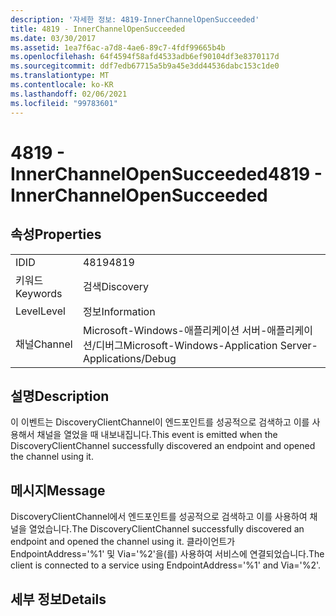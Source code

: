 ```yaml
---
description: '자세한 정보: 4819-InnerChannelOpenSucceeded'
title: 4819 - InnerChannelOpenSucceeded
ms.date: 03/30/2017
ms.assetid: 1ea7f6ac-a7d8-4ae6-89c7-4fdf99665b4b
ms.openlocfilehash: 64f4594f58afd4533adb6ef90104df3e8370117d
ms.sourcegitcommit: ddf7edb67715a5b9a45e3dd44536dabc153c1de0
ms.translationtype: MT
ms.contentlocale: ko-KR
ms.lasthandoff: 02/06/2021
ms.locfileid: "99783601"
---
```

# <a name="4819---innerchannelopensucceeded"></a><span data-ttu-id="8e503-103">4819 - InnerChannelOpenSucceeded</span><span class="sxs-lookup"><span data-stu-id="8e503-103">4819 - InnerChannelOpenSucceeded</span></span>

## <a name="properties"></a><span data-ttu-id="8e503-104">속성</span><span class="sxs-lookup"><span data-stu-id="8e503-104">Properties</span></span>  
  
|||  
|-|-|  
|<span data-ttu-id="8e503-105">ID</span><span class="sxs-lookup"><span data-stu-id="8e503-105">ID</span></span>|<span data-ttu-id="8e503-106">4819</span><span class="sxs-lookup"><span data-stu-id="8e503-106">4819</span></span>|  
|<span data-ttu-id="8e503-107">키워드</span><span class="sxs-lookup"><span data-stu-id="8e503-107">Keywords</span></span>|<span data-ttu-id="8e503-108">검색</span><span class="sxs-lookup"><span data-stu-id="8e503-108">Discovery</span></span>|  
|<span data-ttu-id="8e503-109">Level</span><span class="sxs-lookup"><span data-stu-id="8e503-109">Level</span></span>|<span data-ttu-id="8e503-110">정보</span><span class="sxs-lookup"><span data-stu-id="8e503-110">Information</span></span>|  
|<span data-ttu-id="8e503-111">채널</span><span class="sxs-lookup"><span data-stu-id="8e503-111">Channel</span></span>|<span data-ttu-id="8e503-112">Microsoft-Windows-애플리케이션 서버-애플리케이션/디버그</span><span class="sxs-lookup"><span data-stu-id="8e503-112">Microsoft-Windows-Application Server-Applications/Debug</span></span>|  
  
## <a name="description"></a><span data-ttu-id="8e503-113">설명</span><span class="sxs-lookup"><span data-stu-id="8e503-113">Description</span></span>  

 <span data-ttu-id="8e503-114">이 이벤트는 DiscoveryClientChannel이 엔드포인트를 성공적으로 검색하고 이를 사용해서 채널을 열었을 때 내보내집니다.</span><span class="sxs-lookup"><span data-stu-id="8e503-114">This event is emitted when the DiscoveryClientChannel successfully discovered an endpoint and opened the channel using it.</span></span>  
  
## <a name="message"></a><span data-ttu-id="8e503-115">메시지</span><span class="sxs-lookup"><span data-stu-id="8e503-115">Message</span></span>  

 <span data-ttu-id="8e503-116">DiscoveryClientChannel에서 엔드포인트를 성공적으로 검색하고 이를 사용하여 채널을 열었습니다.</span><span class="sxs-lookup"><span data-stu-id="8e503-116">The DiscoveryClientChannel successfully discovered an endpoint and opened the channel using it.</span></span> <span data-ttu-id="8e503-117">클라이언트가 EndpointAddress='%1' 및 Via='%2'을(를) 사용하여 서비스에 연결되었습니다.</span><span class="sxs-lookup"><span data-stu-id="8e503-117">The client is connected to a service using EndpointAddress='%1' and Via='%2'.</span></span>  
  
## <a name="details"></a><span data-ttu-id="8e503-118">세부 정보</span><span class="sxs-lookup"><span data-stu-id="8e503-118">Details</span></span>
